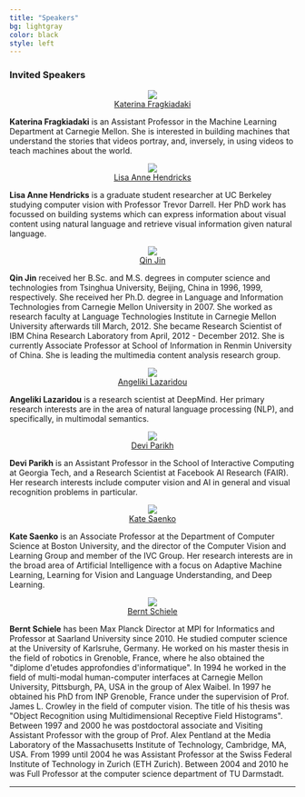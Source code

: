 ```yaml
---
title: "Speakers"
bg: lightgray 
color: black
style: left
---
```


### Invited Speakers

<div class="author" align="center">
    <a href="https://www.cs.cmu.edu/~katef/" target="_blank">
      <div class="authorphoto"><img src="./assets/authors/katerina.png"></div>
      <div>Katerina Fragkiadaki</div>
    </a>
</div>
<div class="authorbio">
    <p> <strong>Katerina Fragkiadaki</strong> is an Assistant Professor in the Machine Learning Department at Carnegie Mellon. She is interested in building machines that understand the stories that videos portray, and, inversely, in using videos to teach machines about the world. 
    </p>
</div>


<div class="author" align="center">
    <a href="https://people.eecs.berkeley.edu/~lisa_anne/" target="_blank">
      <div class="authorphoto"><img src="./assets/authors/lisa.jpg"></div>
      <div>Lisa Anne Hendricks</div>
    </a>
</div>
<div class="authorbio">
    <p> <strong>Lisa Anne Hendricks</strong> is a graduate student researcher at UC Berkeley studying computer vision with Professor Trevor Darrell. Her PhD work has focussed on building systems which can express information about visual content using natural language and retrieve visual information given natural language. 
    </p>
</div>


<div class="author" align="center">
    <a href="http://www.cs.cmu.edu/~qjin/" target="_blank">
      <div class="authorphoto"><img src="./assets/authors/qin.jpg"></div>
      <div>Qin Jin</div>
    </a>
</div>
<div class="authorbio">
    <p> <strong>Qin Jin</strong> received her B.Sc. and M.S. degrees in computer science and technologies from Tsinghua University, Beijing, China in 1996, 1999, respectively. She received her Ph.D. degree in Language and Information Technologies from Carnegie Mellon University in 2007. She worked as research faculty at Language Technologies Institute in Carnegie Mellon University afterwards till March, 2012. She became Research Scientist of IBM China Research Laboratory from April, 2012 - December 2012. She is currently Associate Professor at School of Information in Renmin University of China. She is leading the multimedia content analysis research group. 
    </p>
</div>


<div class="author" align="center">
    <a href="http://angelikilazaridou.github.io" target="_blank">
      <div class="authorphoto"><img src="./assets/authors/angeliki.jpg"></div>
      <div>Angeliki Lazaridou</div>
    </a>
</div>
<div class="authorbio">
    <p> <strong>Angeliki Lazaridou</strong> is a research scientist at DeepMind. Her primary research interests are in the area of natural language processing (NLP), and specifically, in multimodal semantics.  
    </p>
</div>


<div class="author" align="center">
    <a href="https://www.cc.gatech.edu/~parikh/bio.html" target="_blank">
      <div class="authorphoto"><img src="./assets/authors/devi.jpg"></div>
      <div>Devi Parikh</div>
    </a>
</div>
<div class="authorbio">
    <p> <strong>Devi Parikh</strong> is an Assistant Professor in the School of Interactive Computing at Georgia Tech, and a Research Scientist at Facebook AI Research (FAIR). Her research interests include computer vision and AI in general and visual recognition problems in particular.
    </p>
</div>


<div class="author" align="center">
    <a href="https://www.bu.edu/cs/profiles/kate-saenko/" target="_blank">
      <div class="authorphoto"><img src="./assets/authors/kate.png"></div>
      <div>Kate Saenko</div>
    </a>
</div>
<div class="authorbio">
    <p> <strong>Kate Saenko</strong> is an Associate Professor at the Department of Computer Science at Boston University, and the director of the Computer Vision and Learning Group and member of the IVC Group. Her research interests are in the broad area of Artificial Intelligence with a focus on Adaptive Machine Learning, Learning for Vision and Language Understanding, and Deep Learning.
    </p>
</div>


<div class="author" align="center">
    <a href="https://www.mpi-inf.mpg.de/departments/computer-vision-and-multimodal-computing/people/bernt-schiele/" target="_blank">
      <div class="authorphoto"><img src="./assets/authors/bernt.jpg"></div>
      <div>Bernt Schiele</div>
    </a>
</div>
<div class="authorbio">
    <p> <strong>Bernt Schiele</strong> has been Max Planck Director at MPI for Informatics and Professor at Saarland University since 2010. He studied computer science at the University of Karlsruhe, Germany. He worked on his master thesis in the field of robotics in Grenoble, France, where he also obtained the "diplome d'etudes approfondies d'informatique". In 1994 he worked in the field of multi-modal human-computer interfaces at Carnegie Mellon University, Pittsburgh, PA, USA in the group of Alex Waibel. In 1997 he obtained his PhD from INP Grenoble, France under the supervision of Prof. James L. Crowley in the field of computer vision. The title of his thesis was "Object Recognition using Multidimensional Receptive Field Histograms". Between 1997 and 2000 he was postdoctoral associate and Visiting Assistant Professor with the group of Prof. Alex Pentland at the Media Laboratory of the Massachusetts Institute of Technology, Cambridge, MA, USA. From 1999 until 2004 he was Assistant Professor at the Swiss Federal Institute of Technology in Zurich (ETH Zurich). Between 2004 and 2010 he was Full Professor at the computer science department of TU Darmstadt.
    </p>
</div>

* * *
